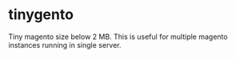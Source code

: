 tinygento
=========

Tiny magento size below 2 MB.  This is useful for multiple magento instances running in single server.
